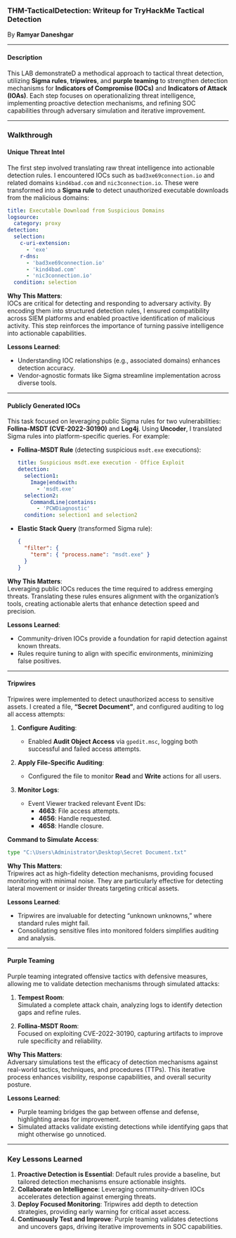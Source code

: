 ### THM-TacticalDetection: Writeup for TryHackMe Tactical Detection  
By **Ramyar Daneshgar**

---

#### **Description**  
This LAB demonstrateD a methodical approach to tactical threat detection, utilizing **Sigma rules**, **tripwires**, and **purple teaming** to strengthen detection mechanisms for **Indicators of Compromise (IOCs)** and **Indicators of Attack (IOAs)**. Each step focuses on operationalizing threat intelligence, implementing proactive detection mechanisms, and refining SOC capabilities through adversary simulation and iterative improvement.

---

### **Walkthrough**

#### **Unique Threat Intel**  
The first step involved translating raw threat intelligence into actionable detection rules. I encountered IOCs such as `bad3xe69connection.io` and related domains `kind4bad.com` and `nic3connection.io`. These were transformed into a **Sigma rule** to detect unauthorized executable downloads from the malicious domains:  

```yaml
title: Executable Download from Suspicious Domains
logsource:
  category: proxy
detection:
  selection:
    c-uri-extension:
      - 'exe'
    r-dns:
      - 'bad3xe69connection.io'
      - 'kind4bad.com'
      - 'nic3connection.io'
  condition: selection
```

**Why This Matters**:  
IOCs are critical for detecting and responding to adversary activity. By encoding them into structured detection rules, I ensured compatibility across SIEM platforms and enabled proactive identification of malicious activity. This step reinforces the importance of turning passive intelligence into actionable capabilities.

**Lessons Learned**:  
- Understanding IOC relationships (e.g., associated domains) enhances detection accuracy.
- Vendor-agnostic formats like Sigma streamline implementation across diverse tools.

---

#### **Publicly Generated IOCs**  
This task focused on leveraging public Sigma rules for two vulnerabilities: **Follina-MSDT (CVE-2022-30190)** and **Log4j**. Using **Uncoder**, I translated Sigma rules into platform-specific queries. For example:  

- **Follina-MSDT Rule** (detecting suspicious `msdt.exe` executions):  
  ```yaml
  title: Suspicious msdt.exe execution - Office Exploit
  detection:
    selection1:
      Image|endswith:
        - 'msdt.exe'
    selection2:
      CommandLine|contains:
        - 'PCWDiagnostic'
    condition: selection1 and selection2
  ```

- **Elastic Stack Query** (transformed Sigma rule):  
  ```json
  {
    "filter": {
      "term": { "process.name": "msdt.exe" }
    }
  }
  ```

**Why This Matters**:  
Leveraging public IOCs reduces the time required to address emerging threats. Translating these rules ensures alignment with the organization’s tools, creating actionable alerts that enhance detection speed and precision.

**Lessons Learned**:  
- Community-driven IOCs provide a foundation for rapid detection against known threats.
- Rules require tuning to align with specific environments, minimizing false positives.

---

#### **Tripwires**  
Tripwires were implemented to detect unauthorized access to sensitive assets. I created a file, **“Secret Document”**, and configured auditing to log all access attempts:  

1. **Configure Auditing**:  
   - Enabled **Audit Object Access** via `gpedit.msc`, logging both successful and failed access attempts.  

2. **Apply File-Specific Auditing**:  
   - Configured the file to monitor **Read** and **Write** actions for all users.  

3. **Monitor Logs**:  
   - Event Viewer tracked relevant Event IDs:  
     - **4663**: File access attempts.  
     - **4656**: Handle requested.  
     - **4658**: Handle closure.  

**Command to Simulate Access**:  
```cmd
type "C:\Users\Administrator\Desktop\Secret Document.txt"
```

**Why This Matters**:  
Tripwires act as high-fidelity detection mechanisms, providing focused monitoring with minimal noise. They are particularly effective for detecting lateral movement or insider threats targeting critical assets.

**Lessons Learned**:  
- Tripwires are invaluable for detecting “unknown unknowns,” where standard rules might fail.
- Consolidating sensitive files into monitored folders simplifies auditing and analysis.

---

#### **Purple Teaming**  
Purple teaming integrated offensive tactics with defensive measures, allowing me to validate detection mechanisms through simulated attacks:  

1. **Tempest Room**:  
   Simulated a complete attack chain, analyzing logs to identify detection gaps and refine rules.  

2. **Follina-MSDT Room**:  
   Focused on exploiting CVE-2022-30190, capturing artifacts to improve rule specificity and reliability.

**Why This Matters**:  
Adversary simulations test the efficacy of detection mechanisms against real-world tactics, techniques, and procedures (TTPs). This iterative process enhances visibility, response capabilities, and overall security posture.

**Lessons Learned**:  
- Purple teaming bridges the gap between offense and defense, highlighting areas for improvement.  
- Simulated attacks validate existing detections while identifying gaps that might otherwise go unnoticed.

---

### **Key Lessons Learned**  
1. **Proactive Detection is Essential**: Default rules provide a baseline, but tailored detection mechanisms ensure actionable insights.  
2. **Collaborate on Intelligence**: Leveraging community-driven IOCs accelerates detection against emerging threats.  
3. **Deploy Focused Monitoring**: Tripwires add depth to detection strategies, providing early warning for critical asset access.  
4. **Continuously Test and Improve**: Purple teaming validates detections and uncovers gaps, driving iterative improvements in SOC capabilities.
